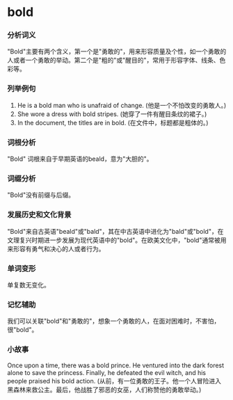 # bold

### 分析词义

  

"Bold"主要有两个含义，第一个是"勇敢的"，用来形容质量及个性，如一个勇敢的人或者一个勇敢的举动。第二个是"粗的"或"醒目的"，常用于形容字体、线条、色彩等。

  

### 列举例句

  

1.  He is a bold man who is unafraid of change. (他是一个不怕改变的勇敢人。)
2.  She wore a dress with bold stripes. (她穿了一件有醒目条纹的裙子。)
3.  In the document, the titles are in bold. (在文件中，标题都是粗体的。)

  

### 词根分析

  

"Bold" 词根来自于早期英语的beald，意为"大胆的"。

  

### 词缀分析

  

"Bold"没有前缀与后缀。

  

### 发展历史和文化背景

  

"Bold"来自古英语"beald"或"bald"，其在中古英语中进化为"bald"或"bold"，在文理复兴时期进一步发展为现代英语中的"bold"。在欧美文化中，"bold"通常被用来形容有勇气和决心的人或者行为。

  

### 单词变形

  

单复数无变化。

  

### 记忆辅助

  

我们可以关联"bold"和"勇敢的"，想象一个勇敢的人，在面对困难时，不害怕，很"bold"。

  

### 小故事

  

Once upon a time, there was a bold prince. He ventured into the dark forest alone to save the princess. Finally, he defeated the evil witch, and his people praised his bold action. (从前，有一位勇敢的王子。他一个人冒险进入黑森林来救公主。最后，他战胜了邪恶的女巫，人们称赞他的勇敢举动。)
